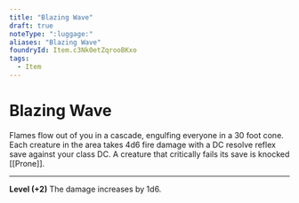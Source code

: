 ```yaml
---
title: "Blazing Wave"
draft: true
noteType: ":luggage:"
aliases: "Blazing Wave"
foundryId: Item.c3Nk0etZqrooBKxo
tags:
  - Item
---
```


# Blazing Wave

Flames flow out of you in a cascade, engulfing everyone in a 30 foot cone. Each creature in the area takes 4d6 fire  damage with a DC resolve reflex save against your class DC. A creature that critically fails its save is knocked [[Prone]].

* * *

**Level (+2)** The damage increases by 1d6.
